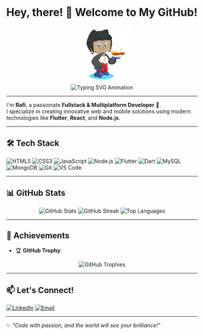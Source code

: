 # Hey, there! 👋 Welcome to My GitHub!  

<div align="center">
  <img src="octocat-1734217548580.png" alt="Octocat" width="150" />
</div>

<div align="center">
  <img src="https://readme-typing-svg.herokuapp.com/?font=Fira+Code&weight=500&size=24&duration=3000&pause=1000&center=true&vCenter=true&width=450&lines=Hi+I%27m+Rafi!+%F0%9F%91%A8%E2%80%8D%F0%9F%92%BB;Fullstack+Developer;Multiplatform+Innovator;Always+Learning+New+Things!" alt="Typing SVG Animation" />
</div>

---

I'm **Rafi**, a passionate **Fullstack & Multiplatform Developer** 🚀.  
I specialize in creating innovative web and mobile solutions using modern technologies like **Flutter**, **React**, and **Node.js**.  

---

## 🛠️ Tech Stack  
![HTML5](https://img.shields.io/badge/-HTML5-E34F26?style=flat-square&logo=html5&logoColor=white)
![CSS3](https://img.shields.io/badge/-CSS3-1572B6?style=flat-square&logo=css3)
![JavaScript](https://img.shields.io/badge/-JavaScript-F7DF1E?style=flat-square&logo=javascript&logoColor=black)
![Node.js](https://img.shields.io/badge/-Node.js-339933?style=flat-square&logo=node.js&logoColor=white)
![Flutter](https://img.shields.io/badge/-Flutter-02569B?style=flat-square&logo=flutter&logoColor=white)
![Dart](https://img.shields.io/badge/-Dart-0175C2?style=flat-square&logo=dart&logoColor=white)
![MySQL](https://img.shields.io/badge/-MySQL-4479A1?style=flat-square&logo=mysql&logoColor=white)
![MongoDB](https://img.shields.io/badge/-MongoDB-47A248?style=flat-square&logo=mongodb&logoColor=white)
![Git](https://img.shields.io/badge/-Git-F05032?style=flat-square&logo=git&logoColor=white)
![VS Code](https://img.shields.io/badge/-VS%20Code-007ACC?style=flat-square&logo=visual-studio-code&logoColor=white)

---

## 📊 GitHub Stats  
<div align="center">
  <img src="https://github-readme-stats-pied-beta-72.vercel.app/api?username=rafibr&show_icons=true&theme=radical&count_private=true" alt="GitHub Stats" />
  <img src="https://github-readme-streak-stats.herokuapp.com/?user=rafibr&theme=radical" alt="GitHub Streak" />
  <img src="https://github-readme-stats-pied-beta-72.vercel.app/api/top-langs/?username=rafibr&layout=compact&theme=radical&count_private=true" alt="Top Languages" />
</div>

---

## 🚀 Achievements  
- 🏆 **GitHub Trophy**:  
<div align="center">
  <img src="https://github-profile-trophy.vercel.app/?username=rafibr&theme=radical" alt="GitHub Trophies" />
</div>
 
---

## 📫 Let's Connect!  
[![LinkedIn](https://img.shields.io/badge/-LinkedIn-0077B5?style=flat-square&logo=linkedin&logoColor=white)](https://www.linkedin.com/in/rafi-brilliansyah/) 
[![Email](https://img.shields.io/badge/-Email-D14836?style=flat-square&logo=gmail&logoColor=white)](mailto:rafi.brilliansyah@gmail.com)

---

✨ *"Code with passion, and the world will see your brilliance!"*  
